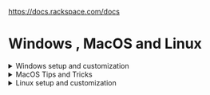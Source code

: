 https://docs.rackspace.com/docs
<html>
  <h1>Windows , MacOS and Linux</h1>
<details class="Windows">
    <summary>Windows setup and customization</summary>
    <ol>
        <li><a href="https://github.com/sumit69v/Windows/blob/main/Mac/Troubleshooting%20Slow%20Browser%20Performance%20on%20macOS%20After%20System%20Update.md">Creating a Customized Windows 11 zero touch iso (No Bloatware)</a></li>
        <li>Option 2</li>
        <li>Option 3</li>
    </ol>
</details>

<details class="MacOS">
    <summary>MacOS Tips and Tricks</summary>
    <ul>
        <li>Option 1</li>
        <li>Option 2</li>
        <li>Option 3</li>
    </ul>
</details>

<details class="Linux">
    <summary>Linux setup and customization</summary>
    <ul>
        <li>Option 1</li>
        <li>Option 2</li>
        <li>Option 3</li>
    </ul>
</details>


</html>
